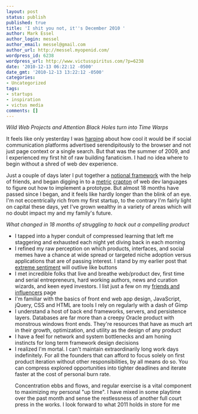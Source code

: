 ```yaml
---
layout: post
status: publish
published: true
title: 'I shit you not, it''s December 2010 '
author: Mark Essel
author_login: messel
author_email: messel@gmail.com
author_url: http://messel.myopenid.com/
wordpress_id: 6238
wordpress_url: http://www.victusspiritus.com/?p=6238
date: '2010-12-13 06:22:12 -0500'
date_gmt: '2010-12-13 13:22:12 -0500'
categories:
- Uncategorized
tags:
- startups
- inspiration
- victus media
comments: []
---
```

<p><I>Wild Web Projects and Attention Black Holes turn into Time Warps</I></p>
<p>It feels like only yesterday I was <a href="http://www.victusspiritus.com/2009/06/21/monetization-for-web2010/">harping</a> about how cool it would be if social communication platforms advertised serendipitously to the browser and not just page context or a single search. But that was the summer of 2009, and I experienced my first hit of raw building fanaticism. I had no idea where to begin without a shred of web dev experience. </p>
<p>Just a couple of days later I put together a <a href="http://www.victusspiritus.com/2009/06/23/notional-framework-for-monetization-web2010/">notional framework</a> with the help of friends, and began digging in to a <a href="http://www.victusspiritus.com/2009/10/28/14-million-ways-to-skin-a-cat-web-programming/">metric</a> <a href="http://www.victusspiritus.com/2010/06/26/welcome-to-ruby-javascript-and-ubuntu-linux-ben/">crapton</a> of web dev languages to figure out how to implement a prototype. But almost 18 months have passed since I began, and it feels like hardly longer than the blink of an eye. I'm not eccentrically rich from my first startup, to the contrary I'm fairly light on capital these days, yet I've grown wealthy in a variety of areas which will no doubt impact my and my family's future.</p>
<p><I>What changed in 18 months of struggling to hack out a compelling product</I></p>
<ul>
<li>I tapped into a hyper conduit of compressed learning that left me staggering and exhausted each night yet diving back in each morning</li>
<li>I refined my raw perception on which products, interfaces, and social memes have a chance at wide spread or targeted niche adoption versus applications that are of passing interest. I stand by my earlier post that <a href="http://www.victusspiritus.com/2010/10/20/why-fucking-awesome-is-better-than-like/">extreme sentiment</a> will outlive like buttons</li>
<li>I met incredible folks that live and breathe web/product dev, first time and serial entrepreneurs, hard working authors, news and curation wizards, and keen eyed investors. I list just a few on my <a href="http://www.victusspiritus.com/my-friends-and-influencers/">friends and influencers</a> page</li>
<li>I'm familiar with the basics of front end web app design, JavaScript, jQuery, CSS and HTML are tools I rely on regularly with a dash of Gimp</li>
<li>I understand a host of back end frameworks, servers, and persistence layers. Databases are far more than a creepy Oracle product with monstrous windows front ends. They're resources that have as much art in their growth, optimization, and utility as the design of any product</li>
<li>I have a feel for network and system bottlenecks and am honing instincts for long term framework design decisions</li>
<li>I realized I'm mortal. I can't maintain extraordinarily long work days indefinitely. For all the founders that can afford to focus solely on first product iteration without other responsibilities, by all means do so. You can compress explored opportunities into tighter deadlines and iterate faster at the cost of personal burn rate.
<p>Concentration ebbs and flows, and regular exercise is a vital component to maximizing my personal "up time". I have mixed in some playtime over the past month and sense the restlessness of another full court press in the works. I look forward to what 2011 holds in store for me</li>
</ul>
